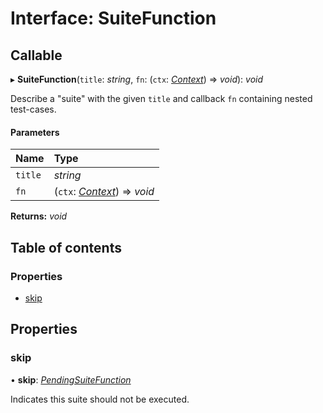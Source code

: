 # Interface: SuiteFunction

## Callable

▸ **SuiteFunction**(`title`: *string*, `fn`: (`ctx`: [*Context*](context.md)) => *void*): *void*

Describe a "suite" with the given `title` and callback `fn` containing nested test-cases.

#### Parameters

| Name | Type |
| :------ | :------ |
| `title` | *string* |
| `fn` | (`ctx`: [*Context*](context.md)) => *void* |

**Returns:** *void*

## Table of contents

### Properties

- [skip](suitefunction.md#skip)

## Properties

### skip

• **skip**: [*PendingSuiteFunction*](pendingsuitefunction.md)

Indicates this suite should not be executed.
